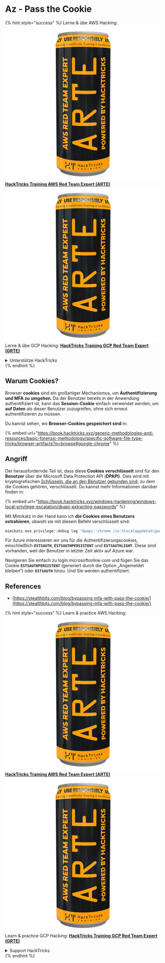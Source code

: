 # Az - Pass the Cookie

{% hint style="success" %}
Lerne & übe AWS Hacking:<img src="../../../.gitbook/assets/image (1) (1) (1).png" alt="" data-size="line">[**HackTricks Training AWS Red Team Expert (ARTE)**](https://training.hacktricks.xyz/courses/arte)<img src="../../../.gitbook/assets/image (1) (1) (1).png" alt="" data-size="line">\
Lerne & übe GCP Hacking: <img src="../../../.gitbook/assets/image (2).png" alt="" data-size="line">[**HackTricks Training GCP Red Team Expert (GRTE)**<img src="../../../.gitbook/assets/image (2).png" alt="" data-size="line">](https://training.hacktricks.xyz/courses/grte)

<details>

<summary>Unterstütze HackTricks</summary>

* Überprüfe die [**Abonnementpläne**](https://github.com/sponsors/carlospolop)!
* **Tritt der** 💬 [**Discord-Gruppe**](https://discord.gg/hRep4RUj7f) oder der [**Telegram-Gruppe**](https://t.me/peass) bei oder **folge** uns auf **Twitter** 🐦 [**@hacktricks\_live**](https://twitter.com/hacktricks_live)**.**
* **Teile Hacking-Tricks, indem du PRs zu den** [**HackTricks**](https://github.com/carlospolop/hacktricks) und [**HackTricks Cloud**](https://github.com/carlospolop/hacktricks-cloud) GitHub-Repos einreichst.

</details>
{% endhint %}

## Warum Cookies?

Browser **cookies** sind ein großartiger Mechanismus, um **Authentifizierung und MFA zu umgehen**. Da der Benutzer bereits in der Anwendung authentifiziert ist, kann das **Session-Cookie** einfach verwendet werden, um **auf Daten** als dieser Benutzer zuzugreifen, ohne sich erneut authentifizieren zu müssen.

Du kannst sehen, wo **Browser-Cookies gespeichert sind** in:

{% embed url="https://book.hacktricks.xyz/generic-methodologies-and-resources/basic-forensic-methodology/specific-software-file-type-tricks/browser-artifacts?q=browse#google-chrome" %}

## Angriff

Der herausfordernde Teil ist, dass diese **Cookies verschlüsselt** sind für den **Benutzer** über die Microsoft Data Protection API (**DPAPI**). Dies wird mit kryptografischen [Schlüsseln, die an den Benutzer gebunden sind](https://book.hacktricks.xyz/windows-hardening/windows-local-privilege-escalation/dpapi-extracting-passwords), zu dem die Cookies gehören, verschlüsselt. Du kannst mehr Informationen darüber finden in:

{% embed url="https://book.hacktricks.xyz/windows-hardening/windows-local-privilege-escalation/dpapi-extracting-passwords" %}

Mit Mimikatz in der Hand kann ich **die Cookies eines Benutzers extrahieren**, obwohl sie mit diesem Befehl verschlüsselt sind:
```bash
mimikatz.exe privilege::debug log "dpapi::chrome /in:%localappdata%\google\chrome\USERDA~1\default\cookies /unprotect" exit
```
Für Azure interessieren wir uns für die Authentifizierungscookies, einschließlich **`ESTSAUTH`**, **`ESTSAUTHPERSISTENT`** und **`ESTSAUTHLIGHT`**. Diese sind vorhanden, weil der Benutzer in letzter Zeit aktiv auf Azure war.

Navigieren Sie einfach zu login.microsoftonline.com und fügen Sie das Cookie **`ESTSAUTHPERSISTENT`** (generiert durch die Option „Angemeldet bleiben“) oder **`ESTSAUTH`** hinzu. Und Sie werden authentifiziert.

## References

* [https://stealthbits.com/blog/bypassing-mfa-with-pass-the-cookie/](https://stealthbits.com/blog/bypassing-mfa-with-pass-the-cookie/)

{% hint style="success" %}
Learn & practice AWS Hacking:<img src="../../../.gitbook/assets/image (1) (1) (1).png" alt="" data-size="line">[**HackTricks Training AWS Red Team Expert (ARTE)**](https://training.hacktricks.xyz/courses/arte)<img src="../../../.gitbook/assets/image (1) (1) (1).png" alt="" data-size="line">\
Learn & practice GCP Hacking: <img src="../../../.gitbook/assets/image (2).png" alt="" data-size="line">[**HackTricks Training GCP Red Team Expert (GRTE)**<img src="../../../.gitbook/assets/image (2).png" alt="" data-size="line">](https://training.hacktricks.xyz/courses/grte)

<details>

<summary>Support HackTricks</summary>

* Check the [**subscription plans**](https://github.com/sponsors/carlospolop)!
* **Join the** 💬 [**Discord group**](https://discord.gg/hRep4RUj7f) or the [**telegram group**](https://t.me/peass) or **follow** us on **Twitter** 🐦 [**@hacktricks\_live**](https://twitter.com/hacktricks_live)**.**
* **Share hacking tricks by submitting PRs to the** [**HackTricks**](https://github.com/carlospolop/hacktricks) and [**HackTricks Cloud**](https://github.com/carlospolop/hacktricks-cloud) github repos.

</details>
{% endhint %}
